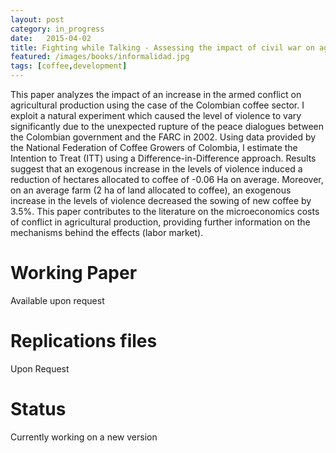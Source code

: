 ```yaml
---
layout: post
category: in_progress
date:   2015-04-02
title: Fighting while Talking - Assessing the impact of civil war on agriculture
featured: /images/books/informalidad.jpg
tags: [coffee,development]
---
```


This paper analyzes the impact of an increase in the armed conflict on agricultural production using the case of the Colombian coffee sector. I exploit a natural experiment which caused the level of violence to vary significantly due to the unexpected rupture of the peace dialogues between the Colombian government and the FARC in 2002. Using data provided by the National Federation of Coffee Growers of Colombia, I estimate the Intention to Treat (ITT) using a Difference-in-Difference approach. Results suggest that an exogenous increase in the levels of violence induced a reduction of hectares allocated to coffee of -0.06 Ha on average. Moreover, on an average farm (2 ha of land allocated to coffee), an exogenous increase in  the levels of violence decreased the sowing of new coffee by 3.5%. This paper contributes to the literature on the microeconomics costs of conflict in agricultural production, providing further information on the mechanisms behind the effects (labor market).

Working Paper
====
Available upon request

Replications files
====
Upon Request

Status
====

Currently working on a new version

